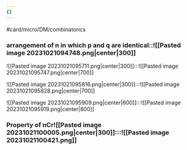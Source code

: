 ```yaml
---
{}
---
```


#card/micro/DM/combinatorics

### arrangement of n in which p and q are identical::![[Pasted image 20231021094748.png|center|300]] <!--SR:!2000-01-01,1,250-->


![[Pasted image 20231021095711.png|center|300]]:::![[Pasted image 20231021095747.png|center|700]] <!--SR:!2023-11-06,4,274!2023-11-03,1,234-->


![[Pasted image 20231021095816.png|center|300]]:::![[Pasted image 20231021095828.png|center|700]] <!--SR:!2023-11-15,13,290!2000-01-01,1,250-->


![[Pasted image 20231021095909.png|center|600]]:::![[Pasted image 20231021095919.png|center|800]] <!--SR:!2023-11-06,4,274!2023-11-06,4,274-->

### Property of nCr![[Pasted image 20231021100005.png|center|300]]:::![[Pasted image 20231021100421.png]] <!--SR:!2023-11-06,4,274!2023-11-03,1,234-->
